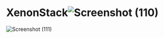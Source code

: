 # XenonStack![Screenshot (110)](https://github.com/ShreyankSGawali/XenonStack/assets/99385852/f74feeb3-54f1-4778-8338-01bf00ff5dc9)
![Screenshot (111)](https://github.com/ShreyankSGawali/XenonStack/assets/99385852/83e31a2d-de55-4a80-829a-990383c2180f)
